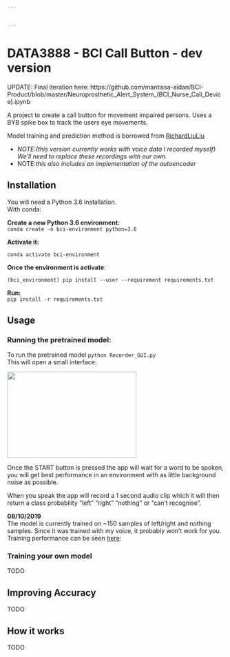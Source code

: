 ```yaml
---


---
```


<h1 id="data3888---bci-call-button---dev-version">DATA3888 - BCI Call Button - dev version</h1>
<p>UPDATE: Final iteration here: https://github.com/mantissa-aidan/BCI-Product/blob/master/Neuroprosthetic_Alert_System_(BCI_Nurse_Call_Device).ipynb

<p>A project to create a call button for movement impaired persons. Uses a BYB spike box to track the users eye movements.</p>
<p>Model training and prediction method is borrowed from <a href="https://github.com/RichardLiuLiu/Spoken_Number_Recognition">RichardLiuLiu</a></p>
<ul>
<li><em>NOTE:(this version currently works with voice data I recorded myself) We’ll need to replace these recordings with our own.</em></li>
<li>NOTE:<em>this also includes an implementation of the autoencoder</em></li>
</ul>
<h2 id="installation">Installation</h2>
<p>You will need a Python 3.6 installation.<br>
With conda:</p>
<p><strong>Create a new Python 3.6 environment:</strong><br>
<code>conda create -n bci-environment python=3.6</code></p>
<p><strong>Activate it:</strong></p>
<pre><code>conda activate bci-environment
</code></pre>
<p><strong>Once the environment is activate</strong>:</p>
<pre><code>(bci_environment) pip install --user --requirement requirements.txt
</code></pre>
<p><strong>Run:</strong><br>
<code>pip install -r requirements.txt</code></p>
<h2 id="usage">Usage</h2>
<h3 id="running-the-pretrained-model">Running the pretrained model:</h3>
<p>To run the pretrained model <code>python Recorder_GUI.py</code><br>
This will open a small interface:</p>
<img src="https://i.imgur.com/MgCKC49.gif" width="300" height="200">
<p>Once the START button is pressed the app will wait for a word to be spoken, you will get best performance in an environment with as little background noise as possible.</p>
<p>When you speak the app will record a 1 second audio clip which it will then return a class probability “left” “right” “nothing” or “can’t recognise”.</p>
<p><strong>08/10/2019</strong><br>
The model is currently trained on ~150 samples of left/right and nothing samples.  Since it was trained with my voice, it probably won’t work for you.<br>
Training performance can be seen <a href="https://app.wandb.ai/z3467842/uncategorized?workspace=user-z3467842">here</a>:</p>
<h3 id="training-your-own-model">Training your own model</h3>
<p>TODO</p>
<h2 id="improving-accuracy">Improving Accuracy</h2>
<p>TODO</p>
<h2 id="how-it-works">How it works</h2>
<p>TODO</p>

